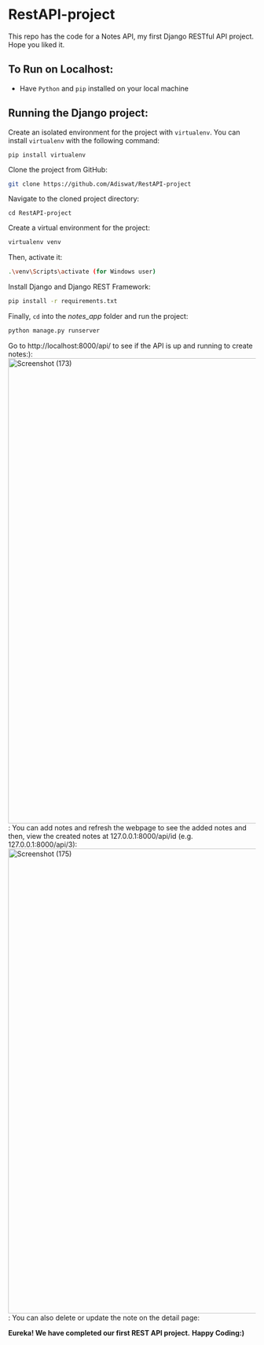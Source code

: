 # RestAPI-project
This repo has the code for a Notes API, my first Django RESTful API project. Hope you liked it.

## To Run on Localhost:

- Have `Python` and `pip` installed on your local machine

## Running the Django project:

Create an isolated environment for the project with `virtualenv`. You can install `virtualenv` with the following command:

```
pip install virtualenv
```

Clone the project from GitHub:

```bash
git clone https://github.com/Adiswat/RestAPI-project
```

Navigate to the cloned project directory:

```
cd RestAPI-project
```

Create a virtual environment for the project:

```bash
virtualenv venv
```

Then, activate it:

```bash
.\venv\Scripts\activate (for Windows user)
```

Install Django and Django REST Framework:

```bash
pip install -r requirements.txt
```

Finally, `cd` into the *notes_app* folder and run the project:

```bash
python manage.py runserver
```

Go to http://localhost:8000/api/ to see if the API is up and running to create notes:):
<img width="946" alt="Screenshot (173)" src="https://user-images.githubusercontent.com/60068360/151931914-8fc119db-b2e3-4ea9-9939-019a6d3487c1.png"> :
You can add notes and refresh the webpage to see the added notes and then, view the created notes at 127.0.0.1:8000/api/id (e.g. 127.0.0.1:8000/api/3):
<img width="945" alt="Screenshot (175)" src="https://user-images.githubusercontent.com/60068360/151931966-5b4ca741-cac2-4d54-a221-56a601938341.png">:
You can also delete or update the note on the detail page:

**Eureka! We have completed our first REST API project.**
**Happy Coding:)**
